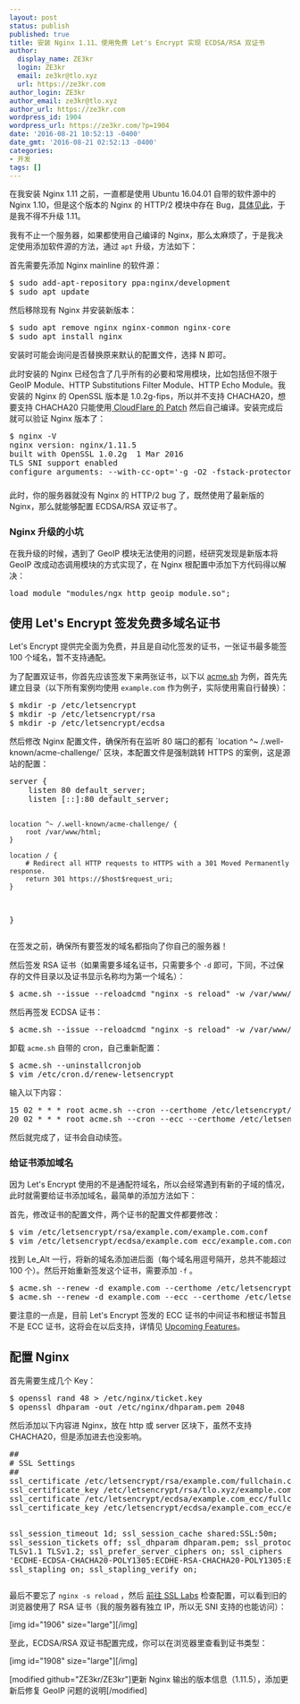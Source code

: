 ```yaml
---
layout: post
status: publish
published: true
title: 安装 Nginx 1.11、使用免费 Let's Encrypt 实现 ECDSA/RSA 双证书
author:
  display_name: ZE3kr
  login: ZE3kr
  email: ze3kr@tlo.xyz
  url: https://ze3kr.com
author_login: ZE3kr
author_email: ze3kr@tlo.xyz
author_url: https://ze3kr.com
wordpress_id: 1904
wordpress_url: https://ze3kr.com/?p=1904
date: '2016-08-21 10:52:13 -0400'
date_gmt: '2016-08-21 02:52:13 -0400'
categories:
- 开发
tags: []
---
```

<p>在我安装 Nginx 1.11 之前，一直都是使用 Ubuntu 16.04.01 自带的软件源中的 Nginx 1.10，但是这个版本的 Nginx 的 HTTP/2 模块中存在 Bug，<a href="https://imququ.com/post/nginx-http2-post-bug.html" target="_blank">具体见此</a>，于是我不得不升级 1.11。<br />
<!--more--></p>
<p>我有不止一个服务器，如果都使用自己编译的 Nginx，那么太麻烦了，于是我决定使用添加软件源的方法，通过 <code>apt</code> 升级，方法如下：</p>
<p>首先需要先添加 Nginx mainline 的软件源：</p>
<pre class="lang:sh decode:true">$ sudo add-apt-repository ppa:nginx/development
$ sudo apt update</pre>
<p>然后移除现有 Nginx 并安装新版本：</p>
<pre class="lang:sh decode:true">$ sudo apt remove nginx nginx-common nginx-core
$ sudo apt install nginx</pre>
<p>安装时可能会询问是否替换原来默认的配置文件，选择 N 即可。</p>
<p>此时安装的 Nginx 已经包含了几乎所有的必要和常用模块，比如包括但不限于 GeoIP Module、HTTP Substitutions Filter Module、HTTP Echo Module。我安装的 Nginx 的 OpenSSL 版本是 1.0.2g-fips，所以并不支持 CHACHA20，想要支持 CHACHA20 只能使用<a href="https://github.com/cloudflare/sslconfig" target="_blank"> CloudFlare 的 Patch</a> 然后自己编译。安装完成后就可以验证 Nginx 版本了：</p>
<pre class="lang:sh decode:true">$ nginx -V
nginx version: nginx/1.11.5
built with OpenSSL 1.0.2g  1 Mar 2016
TLS SNI support enabled
configure arguments: --with-cc-opt='-g -O2 -fstack-protector-strong -Wformat -Werror=format-security -Wdate-time -D_FORTIFY_SOURCE=2' --with-ld-opt='-Wl,-Bsymbolic-functions -Wl,-z,relro -Wl,-z,now' --prefix=/usr/share/nginx --conf-path=/etc/nginx/nginx.conf --http-log-path=/var/log/nginx/access.log --error-log-path=/var/log/nginx/error.log --lock-path=/var/lock/nginx.lock --pid-path=/run/nginx.pid --modules-path=/usr/lib/nginx/modules --http-client-body-temp-path=/var/lib/nginx/body --http-fastcgi-temp-path=/var/lib/nginx/fastcgi --http-proxy-temp-path=/var/lib/nginx/proxy --http-scgi-temp-path=/var/lib/nginx/scgi --http-uwsgi-temp-path=/var/lib/nginx/uwsgi --with-debug --with-pcre-jit --with-ipv6 --with-http_ssl_module --with-http_stub_status_module --with-http_realip_module --with-http_auth_request_module --with-http_v2_module --with-http_dav_module --with-http_slice_module --with-threads --with-http_addition_module --with-http_geoip_module=dynamic --with-http_gunzip_module --with-http_gzip_static_module --with-http_image_filter_module=dynamic --with-http_sub_module --with-http_xslt_module=dynamic --with-stream=dynamic --with-stream_ssl_module --with-mail=dynamic --with-mail_ssl_module --add-dynamic-module=/build/nginx-bz8zMQ/nginx-1.11.5/debian/modules/nginx-auth-pam --add-module=/build/nginx-bz8zMQ/nginx-1.11.5/debian/modules/nginx-dav-ext-module --add-dynamic-module=/build/nginx-bz8zMQ/nginx-1.11.5/debian/modules/nginx-echo --add-dynamic-module=/build/nginx-bz8zMQ/nginx-1.11.5/debian/modules/nginx-upstream-fair --add-dynamic-module=/build/nginx-bz8zMQ/nginx-1.11.5/debian/modules/ngx_http_substitutions_filter_module</pre>
<h3></h3>
<p>此时，你的服务器就没有 Nginx 的 HTTP/2 bug 了，既然使用了最新版的 Nginx，那么就能够配置 ECDSA/RSA 双证书了。</p>
<h3>Nginx 升级的小坑</h3>
<p>在我升级的时候，遇到了 GeoIP 模块无法使用的问题，经研究发现是新版本将 GeoIP 改成动态调用模块的方式实现了，在 Nginx 根配置中添加下方代码得以解决：</p>
<pre class="lang:ini decode:true">load_module "modules/ngx_http_geoip_module.so";</pre>
<h2>使用 Let's Encrypt 签发免费多域名证书</h2>
<p>Let's Encrypt 提供完全面为免费，并且是自动化签发的证书，一张证书最多能签 100 个域名，暂不支持通配。</p>
<p>为了配置双证书，你首先应该签发下来两张证书，以下以 <a href="https://github.com/Neilpang/acme.sh" target="_blank">acme.sh</a> 为例，首先先建立目录（以下所有案例均使用 <code>example.com</code> 作为例子，实际使用需自行替换）：</p>
<pre class="lang:sh decode:true">$ mkdir -p /etc/letsencrypt
$ mkdir -p /etc/letsencrypt/rsa
$ mkdir -p /etc/letsencrypt/ecdsa</pre>
<p>然后修改 Nginx 配置文件，确保所有在监听 80 端口的都有 `location ^~ /.well-known/acme-challenge/` 区块，本配置文件是强制跳转 HTTPS 的案例，这是源站的配置：</p>
<pre class="lang:ini decode:true">server {
	listen 80 default_server;
	listen [::]:80 default_server;

	location ^~ /.well-known/acme-challenge/ {
		root /var/www/html;
	}

	location / {
		# Redirect all HTTP requests to HTTPS with a 301 Moved Permanently response.
		return 301 https://$host$request_uri;
	}
}</pre>
<p>在签发之前，确保所有要签发的域名都指向了你自己的服务器！</p>
<p>然后签发 RSA 证书（如果需要多域名证书，只需要多个 <code>-d</code> 即可，下同，不过保存的文件目录以及证书显示名称均为第一个域名）：</p>
<pre class="lang:sh decode:true">$ acme.sh --issue --reloadcmd "nginx -s reload" -w /var/www/html -d example.com --certhome /etc/letsencrypt/rsa
</pre>
<p>然后再签发 ECDSA 证书：</p>
<pre class="lang:sh decode:true">$ acme.sh --issue --reloadcmd "nginx -s reload" -w /var/www/html -d example.com -k ec-256 --certhome /etc/letsencrypt/ecdsa</pre>
<p>卸载 <code>acme.sh</code> 自带的 cron，自己重新配置：</p>
<pre class="lang:sh decode:true">$ acme.sh --uninstallcronjob
$ vim /etc/cron.d/renew-letsencrypt</pre>
<p>输入以下内容：</p>
<pre class="lang:sh decode:true">15 02 * * * root acme.sh --cron --certhome /etc/letsencrypt/rsa
20 02 * * * root acme.sh --cron --ecc --certhome /etc/letsencrypt/ecdsa</pre>
<p>然后就完成了，证书会自动续签。</p>
<h3>给证书添加域名</h3>
<p>因为 Let's Encrypt 使用的不是通配符域名，所以会经常遇到有新的子域的情况，此时就需要给证书添加域名，最简单的添加方法如下：</p>
<p>首先，修改证书的配置文件，两个证书的配置文件都要修改：</p>
<pre class="lang:sh decode:true">$ vim /etc/letsencrypt/rsa/example.com/example.com.conf
$ vim /etc/letsencrypt/ecdsa/example.com_ecc/example.com.conf</pre>
<p>找到 Le_Alt 一行，将新的域名添加进后面（每个域名用逗号隔开，总共不能超过 100 个）。然后开始重新签发这个证书，需要添加 <code>-f</code> 。</p>
<pre class="lang:sh decode:true">$ acme.sh --renew -d example.com --certhome /etc/letsencrypt/rsa -f
$ acme.sh --renew -d example.com --ecc --certhome /etc/letsencrypt/ecdsa -f
</pre>
<p>要注意的一点是，目前 Let's Encrypt 签发的 ECC 证书的中间证书和根证书暂且不是 ECC 证书，这将会在以后支持，详情见 <a href="https://letsencrypt.org/upcoming-features/#ecdsa-intermediates" target="_blank">Upcoming Features</a>。</p>
<h2>配置 Nginx</h2>
<p>首先需要生成几个 Key：</p>
<pre class="lang:sh decode:true">$ openssl rand 48 &gt; /etc/nginx/ticket.key
$ openssl dhparam -out /etc/nginx/dhparam.pem 2048</pre>
<p>然后添加以下内容进 Nginx，放在 http 或 server 区块下，虽然不支持 CHACHA20，但是添加进去也没影响。</p>
<pre class="lang:ini decode:true">##
# SSL Settings
##
ssl_certificate /etc/letsencrypt/rsa/example.com/fullchain.cer;
ssl_certificate_key /etc/letsencrypt/rsa/tlo.xyz/example.com.key;
ssl_certificate /etc/letsencrypt/ecdsa/example.com_ecc/fullchain.cer;
ssl_certificate_key /etc/letsencrypt/ecdsa/example.com_ecc/example.com.key;

ssl_session_timeout 1d;
ssl_session_cache shared:SSL:50m;
ssl_session_tickets off;
ssl_dhparam dhparam.pem;
ssl_protocols TLSv1 TLSv1.1 TLSv1.2;
ssl_prefer_server_ciphers on;
ssl_ciphers 'ECDHE-ECDSA-CHACHA20-POLY1305:ECDHE-RSA-CHACHA20-POLY1305:ECDHE-ECDSA-AES128-GCM-SHA256:ECDHE-RSA-AES128-GCM-SHA256:ECDHE-ECDSA-AES256-GCM-SHA384:ECDHE-RSA-AES256-GCM-SHA384:DHE-RSA-AES128-GCM-SHA256:DHE-RSA-AES256-GCM-SHA384:ECDHE-ECDSA-AES128-SHA256:ECDHE-RSA-AES128-SHA256:ECDHE-ECDSA-AES128-SHA:ECDHE-RSA-AES256-SHA384:ECDHE-RSA-AES128-SHA:ECDHE-ECDSA-AES256-SHA384:ECDHE-ECDSA-AES256-SHA:ECDHE-RSA-AES256-SHA:DHE-RSA-AES128-SHA256:DHE-RSA-AES128-SHA:DHE-RSA-AES256-SHA256:DHE-RSA-AES256-SHA:ECDHE-ECDSA-DES-CBC3-SHA:ECDHE-RSA-DES-CBC3-SHA:EDH-RSA-DES-CBC3-SHA:AES128-GCM-SHA256:AES256-GCM-SHA384:AES128-SHA256:AES256-SHA256:AES128-SHA:AES256-SHA:DES-CBC3-SHA:!DSS';
ssl_stapling on;
ssl_stapling_verify on;</pre>
<p>最后不要忘了 <code>nginx -s reload</code> ，然后 <a href="https://www.ssllabs.com/ssltest/index.html" target="_blank">前往 SSL Labs</a> 检查配置，可以看到旧的浏览器使用了 RSA 证书（我的服务器有独立 IP，所以无 SNI 支持的也能访问）：</p>
<p>[img id="1906" size="large"][/img]</p>
<p>至此，ECDSA/RSA 双证书配置完成，你可以在浏览器里查看到证书类型：</p>
<p>[img id="1908" size="large"][/img]</p>
<p>[modified github="ZE3kr/ZE3kr"]更新 Nginx 输出的版本信息（1.11.5），添加更新后修复 GeoIP 问题的说明[/modified]</p>
